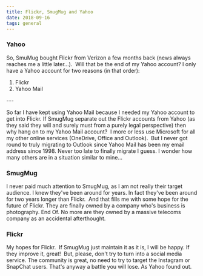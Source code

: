 ```yaml
---
title: Flickr, SmugMug and Yahoo
date: 2018-09-16
tags: general
---
```

<h3><strong>Yahoo</strong></h3>
<p>So, SmuMug bought Flickr from Verizon a few months back (news always reaches me a little later...).  Will that be the end of my Yahoo account? I only have a Yahoo account for two reasons (in that order):</p>
<ol>
<li>Flickr</li>
<li>Yahoo Mail</li>
</ol>
---

<p>So far I have kept using Yahoo Mail because I needed my Yahoo account to get into Flickr. If SmugMug separate out the Flickr accounts from Yahoo (as they said they will and surely must from a purely legal perspective) then why hang on to my Yahoo Mail account?  I more or less use Microsoft for all my other online services (OneDrive, Office and Outlook).  But I never got round to truly migrating to Outlook since Yahoo Mail has been my email address since 1998. Never too late to finally migrate I guess. I wonder how many others are in a situation similar to mine...</p>
<h3>SmugMug</h3>
<p>I never paid much attention to SmugMug, as I am not really their target audience. I knew they've been around for years. In fact they've been around for two years longer than Flickr.  And that fills me with some hope for the future of Flickr. They are finally owned by a company who's business is photography. End Of. No more are they owned by a massive telecoms company as an accidental afterthought.</p>
<h3>Flickr</h3>
<p>My hopes for Flickr.  If SmugMug just maintain it as it is, I will be happy. If they improve it, great!  But, please, don't try to turn into a social media service. The community is great, no need to try to target the Instagram or SnapChat users. That's anyway a battle you will lose. As Yahoo found out.</p>
